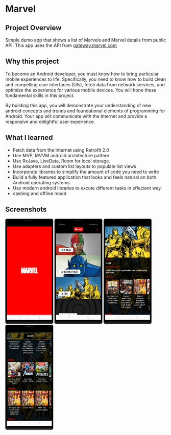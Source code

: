 # Marvel
## Project Overview

Simple demo app that shows a list of Marvels and Marvel details from public API.
This app uses the API from [gateway.marvel.com](http://gateway.marvel.com/v1/public/)
 
## Why this project 

To become an Android  developer, you must know how to bring particular mobile experiences to life. Specifically, you need to know how to build clean and compelling user interfaces (UIs), fetch data from network services, and optimize the experience for various mobile devices. You will hone these fundamental skills in this project.

By building this app, you will demonstrate your understanding of new android concepts and trends and  foundational elements of programming for Android. Your app will communicate with the Internet and provide a responsive and delightful user experience.

## What I learned
- Fetch data from the Internet using Retrofit 2.0
- Use MVP, MVVM android architecture pattern.
- Use RxJava, LiveData, Room for local storage.
- Use adapters and custom list layouts to populate list views
- Incorporate libraries to simplify the amount of code you need to write
- Build a fully featured application that looks and feels natural on both Android operating systems.
- Use modern android libraries to excute different tasks in effecient way.
- cashing and offline mood 

## Screenshots
<img src="1.png" width="150" margins="2px">  <img src="2.png" width="150"> <img src="3.png" width="150">
<img src="4.png" width="150">

